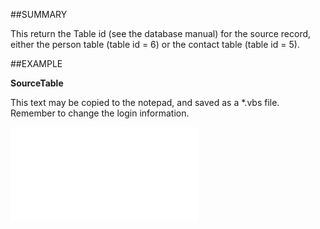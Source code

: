 

##SUMMARY

This return the Table id (see the database manual) for the source record, either the person table (table id = 6) or the contact table (table id = 5).


##EXAMPLE

**SourceTable**

This text may be copied to the notepad, and saved as a *.vbs file. Remember to change the login information.

![](../../Examples/vbs/SORelation.SourceTable.vbs.txt)





